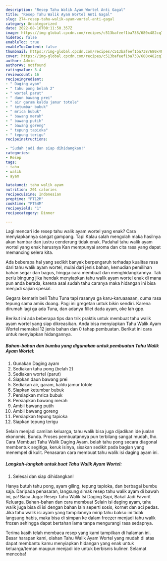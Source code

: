```yaml
---
description: "Resep Tahu Walik Ayam Wortel Anti Gagal"
title: "Resep Tahu Walik Ayam Wortel Anti Gagal"
slug: 274-resep-tahu-walik-ayam-wortel-anti-gagal
category: Uncategorized
date: 2022-08-16T08:11:50.357Z
image: https://img-global.cpcdn.com/recipes/c513bafeef1ba738/680x482cq70/tahu-walik-ayam-wortel-foto-resep-utama.jpg
hideToc: false
enableToc: true
enableTocContent: false
thumbnail: https://img-global.cpcdn.com/recipes/c513bafeef1ba738/680x482cq70/tahu-walik-ayam-wortel-foto-resep-utama.jpg
cover: https://img-global.cpcdn.com/recipes/c513bafeef1ba738/680x482cq70/tahu-walik-ayam-wortel-foto-resep-utama.jpg
author: Admin
authorAv: notfound
ratingvalue: 3.4
reviewcount: 16
recipeingredient:
- " Daging ayam"
- " tahu pong belah 2"
- " wortel parut"
- " daun bawang prei"
- " air garam kaldu jamur totole"
- " ketumbar bubuk"
- " mrica bubuk"
- " bawang merah"
- " bawang putih"
- " bawang goreng"
- " tepung tapioka"
- " tepung terigu"
recipeinstructions:

- "Sudah jadi dan siap dihidangkan!"
categories:
- Resep
tags:
- tahu
- walik
- ayam

katakunci: tahu walik ayam 
nutrition: 201 calories
recipecuisine: Indonesian
preptime: "PT12M"
cooktime: "PT54M"
recipeyield: "1"
recipecategory: Dinner

---
```



Lagi mencari ide resep tahu walik ayam wortel yang enak? Cara menyiapkannya sangat gampang. Tapi Kalau salah mengolah maka hasilnya akan hambar dan justru cenderung tidak enak. Padahal tahu walik ayam wortel yang enak harusnya Kan mempunyai aroma dan cita rasa yang dapat memancing selera kita.


Ada beberapa hal yang sedikit banyak berpengaruh terhadap kualitas rasa dari tahu walik ayam wortel, mulai dari jenis bahan, kemudian pemilihan bahan segar dan bagus, hingga cara membuat dan menghidangkannya. Tak perlu bingung jika hendak menyiapkan tahu walik ayam wortel enak di mana pun anda berada, karena asal sudah tahu caranya maka hidangan ini bisa menjadi sajian spesial.

Gegara kemarin beli Tahu Tuna tapi rasanya ga karu-karuaaaaan, cuma rasa tepung sama amiis doang. Pagi ini gregetan untuk bikin sendiri. Karena dirumah lagi ga ada Tuna, dan adanya fillet dada ayam, oke lah gpp.


Berikut ini ada beberapa tips dan trik praktis untuk membuat tahu walik ayam wortel yang siap dikreasikan. Anda bisa menyiapkan Tahu Walik Ayam Wortel memakai 12 jenis bahan dan 0 tahap pembuatan. Berikut ini cara untuk menyiapkan hidangannya.

<!--inarticleads1-->

##### Bahan-bahan dan bumbu yang digunakan untuk pembuatan Tahu Walik Ayam Wortel:

1. Gunakan  Daging ayam
1. Sediakan  tahu pong (belah 2)
1. Sediakan  wortel (parut)
1. Siapkan  daun bawang prei
1. Sediakan  air, garam, kaldu jamur totole
1. Siapkan  ketumbar bubuk
1. Persiapkan  mrica bubuk
1. Persiapkan  bawang merah
1. Ambil  bawang putih
1. Ambil  bawang goreng
1. Persiapkan  tepung tapioka
1. Siapkan  tepung terigu


Selain menjadi camilan keluarga, tahu walik bisa juga dijadikan ide jualan ekonomis, Bunda. Proses pembuatannya pun terbilang sangat mudah, lho. Cara Membuat Tahu Walik Daging Ayam. belah tahu pong secara diagonal membentuk segitiga, keruk isinya, sisakan sedikit pada bagian yang menempel di kulit. Penasaran cara membuat tahu walik isi daging ayam ini. 

<!--inarticleads2-->

##### Langkah-langkah untuk buat Tahu Walik Ayam Wortel:


1. Selesai dan siap dihidangkan!

Hanya butuh tahu pong, ayam giling, tepung tapioka, dan berbagai bumbu saja. Daripada penasaran, langsung simak resep tahu walik ayam di bawah ini, ya! Baca Juga: Resep Tahu Walik Isi Daging Sapi, Bakal Jadi Favorit Keluarga. Bahan-bahan dan cara membuat Selain isi daging ayam, tahu walik juga bisa di isi dengan bahan lain seperti sosis, kornet dan aci pedas. Jika tahu walik isi ayam yang tampilannya mirip tahu bakso ini tidak langsung habis, maka bisa di simpan ke dalam freezer menjadi tahu walik frozen sehingga dapat bertahan lama tanpa mengurangi rasa sedapnya. 

Terima kasih telah membaca resep yang kami tampilkan di halaman ini. Besar harapan kami, olahan Tahu Walik Ayam Wortel yang mudah di atas dapat membantu kamu menyiapkan hidangan yang enak untuk keluarga/teman maupun menjadi ide untuk berbisnis kuliner. Selamat mencoba!
